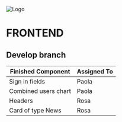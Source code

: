 ![Logo](https://github.com/user-attachments/assets/fdb15b6f-9164-4853-bb18-0fa5b52a2b0c)

# FRONTEND
## Develop branch

| Finished Component     | Assigned To |
|------------------------|-------------|
| Sign in fields         | Paola       |
| Combined users chart   | Paola       |
| Headers                | Rosa        |
| Card of type News      | Rosa        |
